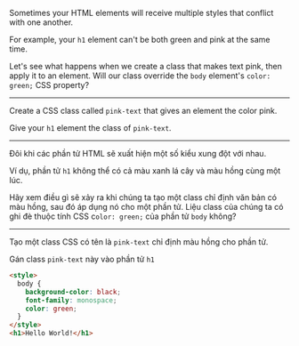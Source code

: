 Sometimes your HTML elements will receive multiple styles that conflict with one another.

For example, your `h1` element can't be both green and pink at the same time.

Let's see what happens when we create a class that makes text pink, then apply it to an element. Will our class override the `body` element's `color: green;` CSS property?

---

Create a CSS class called `pink-text` that gives an element the color pink.

Give your `h1` element the class of `pink-text`.

---

Đôi khi các phần tử HTML sẽ xuất hiện một số kiểu xung đột với nhau.

Ví dụ, phần tử `h1` không thể có cả màu xanh lá cây và màu hồng cùng một lúc.

Hãy xem điều gì sẽ xảy ra khi chúng ta tạo một class chỉ định văn bản có màu hồng, sau đó áp dụng nó cho một phần tử. Liệu class của chúng ta có ghi đè thuộc tính CSS c`olor: green;` của phần tử `body` không?

---

Tạo một class CSS có tên là `pink-text` chỉ định màu hồng cho phần tử.

Gán class `pink-text` này vào phần tử `h1`

```html
<style>
  body {
    background-color: black;
    font-family: monospace;
    color: green;
  }
</style>
<h1>Hello World!</h1>
```
